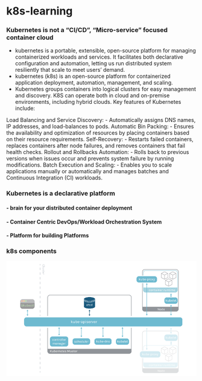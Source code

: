 #  k8s-learning

### Kubernetes is not a “CI/CD”, “Micro-service” focused container cloud 

- kubernetes is a portable, extensible, open-source platform for managing containerized workloads and services. 
  It facilitates both declarative configuration and automation, 
  letting us run distributed system resiliently that scale to meet users’ demand.
- kubernetes (k8s) is an open-source platform for containerized application deployment, automation, management, and scaling. 
- Kubernetes groups containers into logical clusters for easy management and discovery. K8S can operate both in cloud and 
  on-premise environments, including hybrid clouds. Key features of Kubernetes include:

Load Balancing and Service Discovery: 
      - Automatically assigns DNS names, IP addresses, and load-balances to pods.
Automatic Bin Packing: 
      - Ensures the availability and optimization of resources by placing containers based on their resource requirements.
Self-Recovery: 
     - Restarts failed containers, replaces containers after node failures, and removes containers that fail health checks.
Rollout and Rollbacks Automation: 
     - Rolls back to previous versions when issues occur and prevents system failure by running modifications.
Batch Execution and Scaling: 
     - Enables you to scale applications manually or automatically and manages batches and Continuous Integration (CI) workloads.


### Kubernetes is a  declarative platform

####   - brain for your distributed container deployment
####   - Container Centric DevOps/Workload Orchestration System   
####   - Platform for building Platforms 


      
### k8s components         
 ![alt text](./k8s.components.png "kubernetes components")
 
